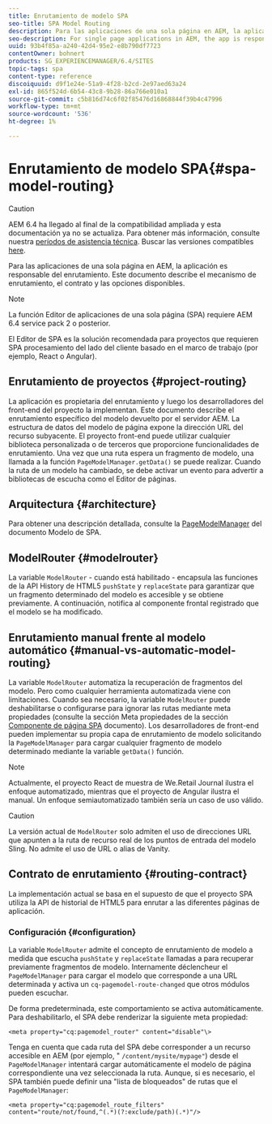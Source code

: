 ```yaml
---
title: Enrutamiento de modelo SPA
seo-title: SPA Model Routing
description: Para las aplicaciones de una sola página en AEM, la aplicación es responsable del enrutamiento. Este documento describe el mecanismo de enrutamiento, el contrato y las opciones disponibles.
seo-description: For single page applications in AEM, the app is responsible for the routing. This document describes the routing mechanism, the contract, and options available.
uuid: 93b4f85a-a240-42d4-95e2-e8b790df7723
contentOwner: bohnert
products: SG_EXPERIENCEMANAGER/6.4/SITES
topic-tags: spa
content-type: reference
discoiquuid: d9f1e24e-51a9-4f28-b2cd-2e97aed63a24
exl-id: 865f524d-6b54-43c8-9b28-86a766e010a1
source-git-commit: c5b816d74c6f02f85476d16868844f39b4c47996
workflow-type: tm+mt
source-wordcount: '536'
ht-degree: 1%

---
```


# Enrutamiento de modelo SPA{#spa-model-routing}

>[!CAUTION]
>
>AEM 6.4 ha llegado al final de la compatibilidad ampliada y esta documentación ya no se actualiza. Para obtener más información, consulte nuestra [períodos de asistencia técnica](https://helpx.adobe.com/es/support/programs/eol-matrix.html). Buscar las versiones compatibles [here](https://experienceleague.adobe.com/docs/).

Para las aplicaciones de una sola página en AEM, la aplicación es responsable del enrutamiento. Este documento describe el mecanismo de enrutamiento, el contrato y las opciones disponibles.

>[!NOTE]
>
>La función Editor de aplicaciones de una sola página (SPA) requiere AEM 6.4 service pack 2 o posterior.
>
>El Editor de SPA es la solución recomendada para proyectos que requieren SPA procesamiento del lado del cliente basado en el marco de trabajo (por ejemplo, React o Angular).

## Enrutamiento de proyectos {#project-routing}

La aplicación es propietaria del enrutamiento y luego los desarrolladores del front-end del proyecto la implementan. Este documento describe el enrutamiento específico del modelo devuelto por el servidor AEM. La estructura de datos del modelo de página expone la dirección URL del recurso subyacente. El proyecto front-end puede utilizar cualquier biblioteca personalizada o de terceros que proporcione funcionalidades de enrutamiento. Una vez que una ruta espera un fragmento de modelo, una llamada a la función `PageModelManager.getData()` se puede realizar. Cuando la ruta de un modelo ha cambiado, se debe activar un evento para advertir a bibliotecas de escucha como el Editor de páginas.

## Arquitectura {#architecture}

Para obtener una descripción detallada, consulte la [PageModelManager](/help/sites-developing/spa-blueprint.md#pagemodelmanager) del documento Modelo de SPA.

## ModelRouter {#modelrouter}

La variable `ModelRouter` - cuando está habilitado - encapsula las funciones de la API History de HTML5 `pushState` y `replaceState` para garantizar que un fragmento determinado del modelo es accesible y se obtiene previamente. A continuación, notifica al componente frontal registrado que el modelo se ha modificado.

## Enrutamiento manual frente al modelo automático {#manual-vs-automatic-model-routing}

La variable `ModelRouter` automatiza la recuperación de fragmentos del modelo. Pero como cualquier herramienta automatizada viene con limitaciones. Cuando sea necesario, la variable `ModelRouter` puede deshabilitarse o configurarse para ignorar las rutas mediante meta propiedades (consulte la sección Meta propiedades de la sección [Componente de página SPA](/help/sites-developing/spa-page-component.md) documento). Los desarrolladores de front-end pueden implementar su propia capa de enrutamiento de modelo solicitando la `PageModelManager` para cargar cualquier fragmento de modelo determinado mediante la variable `getData()` función.

>[!NOTE]
>
>Actualmente, el proyecto React de muestra de We.Retail Journal ilustra el enfoque automatizado, mientras que el proyecto de Angular ilustra el manual. Un enfoque semiautomatizado también sería un caso de uso válido.

>[!CAUTION]
>
>La versión actual de `ModelRouter` solo admiten el uso de direcciones URL que apunten a la ruta de recurso real de los puntos de entrada del modelo Sling. No admite el uso de URL o alias de Vanity.

## Contrato de enrutamiento {#routing-contract}

La implementación actual se basa en el supuesto de que el proyecto SPA utiliza la API de historial de HTML5 para enrutar a las diferentes páginas de aplicación.

### Configuración {#configuration}

La variable `ModelRouter` admite el concepto de enrutamiento de modelo a medida que escucha `pushState` y `replaceState` llamadas a para recuperar previamente fragmentos de modelo. Internamente déclencheur el `PageModelManager` para cargar el modelo que corresponde a una URL determinada y activa un `cq-pagemodel-route-changed` que otros módulos pueden escuchar.

De forma predeterminada, este comportamiento se activa automáticamente. Para deshabilitarlo, el SPA debe renderizar la siguiente meta propiedad:

```
<meta property="cq:pagemodel_router" content="disable"\>
```

Tenga en cuenta que cada ruta del SPA debe corresponder a un recurso accesible en AEM (por ejemplo, &quot; `/content/mysite/mypage"`) desde el `PageModelManager` intentará cargar automáticamente el modelo de página correspondiente una vez seleccionada la ruta. Aunque, si es necesario, el SPA también puede definir una &quot;lista de bloqueados&quot; de rutas que el `PageModelManager`:

```
<meta property="cq:pagemodel_route_filters" content="route/not/found,^(.*)(?:exclude/path)(.*)"/>
```
